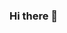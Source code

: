 ### Hi there 👋

<!--
**PetitBegin/PetitBegin** is a ✨ _special_ ✨ repository because its `README.md` (this file) appears on your GitHub profile.

<p align="center">
 Hi Everyone ❤️

<p align="center">
 💕 I’m currently working on my self knowledge
 <p align="center"> 
  🎈 I’m currently learning Programing Logic
 <p align="center"> 
  👑 I’m looking for help with Java, Html and CSS
</p>
